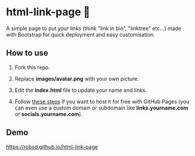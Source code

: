 # html-link-page 🔗

A simple page to put your links (think "link in bio", "linktree" etc...) made with Bootstrap for quick deployment and easy customisation.

## How to use

1. Fork this repo.

2. Replace **images/avatar.png** with your own picture.

3. Edit the **index.html** file to update your name and links.

4. Follow [these steps](https://docs.github.com/en/pages/quickstart) if you want to host it for free with GitHub Pages (you can even use a custom domain or subdomain like **links.yourname.com** or **socials.yourname.com**).

## Demo

https://robsd.github.io/html-link-page